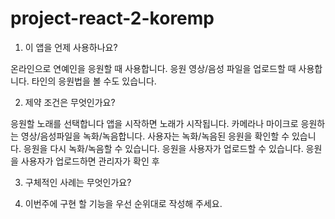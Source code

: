 # project-react-2-koremp

1. 이 앱을 언제 사용하나요?

온라인으로 연예인을 응원할 때 사용합니다. 응원 영상/음성 파일을 업로드할 때 사용합니다. 타인의 응원법을 볼 수도 있습니다.

2. 제약 조건은 무엇인가요?

응원할 노래를 선택합니다
앱을 시작하면 노래가 시작됩니다.
카메라나 마이크로 응원하는 영상/음성파일을 녹화/녹음합니다.
사용자는 녹화/녹음된 응원을 확인할 수 있습니다.
응원을 다시 녹화/녹음할 수 있습니다.
응원을 사용자가 업로드할 수 있습니다.
응원을 사용자가 업로드하면 관리자가 확인 후 

3. 구체적인 사례는 무엇인가요?



4. 이번주에 구현 할 기능을 우선 순위대로 작성해 주세요.